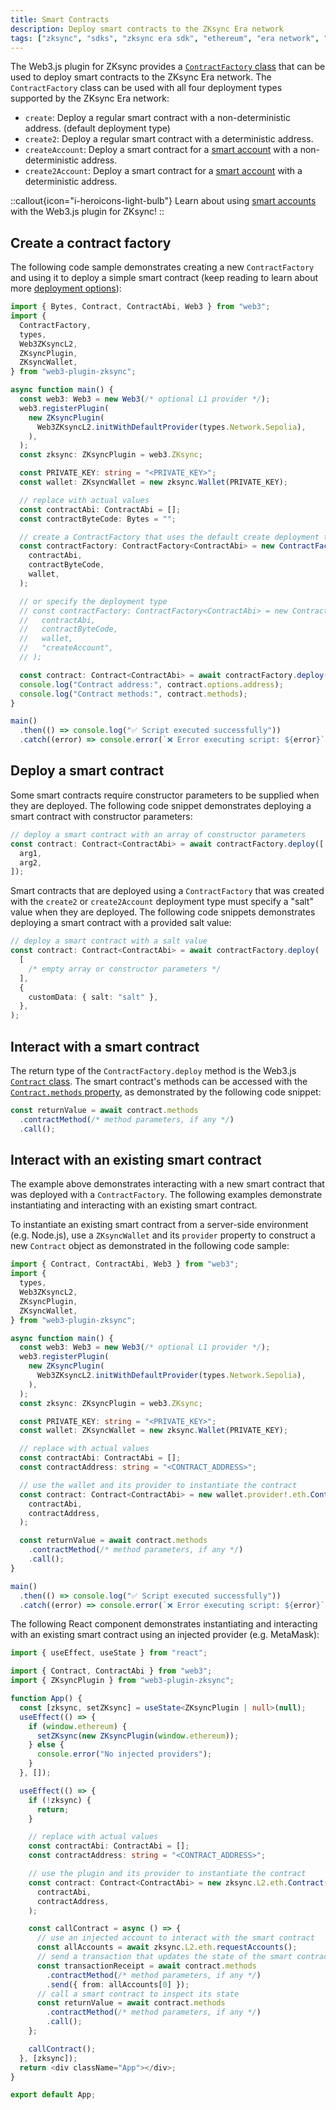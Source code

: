 ```yaml
---
title: Smart Contracts
description: Deploy smart contracts to the ZKsync Era network
tags: ["zksync", "sdks", "zksync era sdk", "ethereum", "era network", "web3.js", "web3.js plugin", "smart contract", "contract deployment"]
---
```


The Web3.js plugin for ZKsync provides a [`ContractFactory` class](https://chainsafe.github.io/web3-plugin-zksync/classes/ContractFactory.html)
that can be used to deploy smart contracts to the ZKsync Era network. The `ContractFactory` class can be used with all
four deployment types supported by the ZKsync Era network:

- `create`: Deploy a regular smart contract with a non-deterministic address. (default deployment type)
- `create2`: Deploy a regular smart contract with a deterministic address.
- `createAccount`: Deploy a smart contract for a [smart account](/zksync-protocol/account-abstraction)
with a non-deterministic address.
- `create2Account`: Deploy a smart contract for a [smart account](/zksync-protocol/account-abstraction)
with a deterministic address.

::callout{icon="i-heroicons-light-bulb"}
Learn about using [smart accounts](/zksync-era/sdk/js/web3js/smart-accounts) with the Web3.js plugin for ZKsync!
::

## Create a contract factory

The following code sample demonstrates creating a new `ContractFactory` and using it to deploy a simple smart contract
(keep reading to learn about more [deployment options](#deploy-a-smart-contract)):

```ts
import { Bytes, Contract, ContractAbi, Web3 } from "web3";
import {
  ContractFactory,
  types,
  Web3ZKsyncL2,
  ZKsyncPlugin,
  ZKsyncWallet,
} from "web3-plugin-zksync";

async function main() {
  const web3: Web3 = new Web3(/* optional L1 provider */);
  web3.registerPlugin(
    new ZKsyncPlugin(
      Web3ZKsyncL2.initWithDefaultProvider(types.Network.Sepolia),
    ),
  );
  const zksync: ZKsyncPlugin = web3.ZKsync;

  const PRIVATE_KEY: string = "<PRIVATE_KEY>";
  const wallet: ZKsyncWallet = new zksync.Wallet(PRIVATE_KEY);

  // replace with actual values
  const contractAbi: ContractAbi = [];
  const contractByteCode: Bytes = "";

  // create a ContractFactory that uses the default create deployment type
  const contractFactory: ContractFactory<ContractAbi> = new ContractFactory(
    contractAbi,
    contractByteCode,
    wallet,
  );

  // or specify the deployment type
  // const contractFactory: ContractFactory<ContractAbi> = new ContractFactory(
  //   contractAbi,
  //   contractByteCode,
  //   wallet,
  //   "createAccount",
  // );

  const contract: Contract<ContractAbi> = await contractFactory.deploy();
  console.log("Contract address:", contract.options.address);
  console.log("Contract methods:", contract.methods);
}

main()
  .then(() => console.log("✅ Script executed successfully"))
  .catch((error) => console.error(`❌ Error executing script: ${error}`));
```

## Deploy a smart contract

Some smart contracts require constructor parameters to be supplied when they are deployed. The following code snippet
demonstrates deploying a smart contract with constructor parameters:

```ts
// deploy a smart contract with an array of constructor parameters
const contract: Contract<ContractAbi> = await contractFactory.deploy([
  arg1,
  arg2,
]);
```

Smart contracts that are deployed using a `ContractFactory` that was created with the `create2` or `create2Account`
deployment type must specify a "salt" value when they are deployed. The following code snippets demonstrates deploying a
smart contract with a provided salt value:

```ts
// deploy a smart contract with a salt value
const contract: Contract<ContractAbi> = await contractFactory.deploy(
  [
    /* empty array or constructor parameters */
  ],
  {
    customData: { salt: "salt" },
  },
);
```

## Interact with a smart contract

The return type of the `ContractFactory.deploy` method is the Web3.js [`Contract` class](https://docs.web3js.org/api/web3-eth-contract/class/Contract).
The smart contract's methods can be accessed with the [`Contract.methods` property](https://docs.web3js.org/api/web3-eth-contract/class/Contract#methods),
as demonstrated by the following code snippet:

```ts
const returnValue = await contract.methods
  .contractMethod(/* method parameters, if any */)
  .call();
```

## Interact with an existing smart contract

The example above demonstrates interacting with a new smart contract that was deployed with a `ContractFactory`. The
following examples demonstrate instantiating and interacting with an existing smart contract.

To instantiate an existing smart contract from a server-side environment (e.g. Node.js), use a `ZKsyncWallet` and its
`provider` property to construct a new `Contract` object as demonstrated in the following code sample:

```ts
import { Contract, ContractAbi, Web3 } from "web3";
import {
  types,
  Web3ZKsyncL2,
  ZKsyncPlugin,
  ZKsyncWallet,
} from "web3-plugin-zksync";

async function main() {
  const web3: Web3 = new Web3(/* optional L1 provider */);
  web3.registerPlugin(
    new ZKsyncPlugin(
      Web3ZKsyncL2.initWithDefaultProvider(types.Network.Sepolia),
    ),
  );
  const zksync: ZKsyncPlugin = web3.ZKsync;

  const PRIVATE_KEY: string = "<PRIVATE_KEY>";
  const wallet: ZKsyncWallet = new zksync.Wallet(PRIVATE_KEY);

  // replace with actual values
  const contractAbi: ContractAbi = [];
  const contractAddress: string = "<CONTRACT_ADDRESS>";

  // use the wallet and its provider to instantiate the contract
  const contract: Contract<ContractAbi> = new wallet.provider!.eth.Contract(
    contractAbi,
    contractAddress,
  );

  const returnValue = await contract.methods
    .contractMethod(/* method parameters, if any */)
    .call();
}

main()
  .then(() => console.log("✅ Script executed successfully"))
  .catch((error) => console.error(`❌ Error executing script: ${error}`));
```

The following React component demonstrates instantiating and interacting with an existing smart contract using an
injected provider (e.g. MetaMask):

```ts
import { useEffect, useState } from "react";

import { Contract, ContractAbi } from "web3";
import { ZKsyncPlugin } from "web3-plugin-zksync";

function App() {
  const [zksync, setZKsync] = useState<ZKsyncPlugin | null>(null);
  useEffect(() => {
    if (window.ethereum) {
      setZKsync(new ZKsyncPlugin(window.ethereum));
    } else {
      console.error("No injected providers");
    }
  }, []);

  useEffect(() => {
    if (!zksync) {
      return;
    }

    // replace with actual values
    const contractAbi: ContractAbi = [];
    const contractAddress: string = "<CONTRACT_ADDRESS>";

    // use the plugin and its provider to instantiate the contract
    const contract: Contract<ContractAbi> = new zksync.L2.eth.Contract(
      contractAbi,
      contractAddress,
    );

    const callContract = async () => {
      // use an injected account to interact with the smart contract
      const allAccounts = await zksync.L2.eth.requestAccounts();
      // send a transaction that updates the state of the smart contract
      const transactionReceipt = await contract.methods
        .contractMethod(/* method parameters, if any */)
        .send({ from: allAccounts[0] });
      // call a smart contract to inspect its state
      const returnValue = await contract.methods
        .contractMethod(/* method parameters, if any */)
        .call();
    };

    callContract();
  }, [zksync]);
  return <div className="App"></div>;
}

export default App;
```
